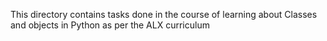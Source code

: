 This directory contains tasks done in the course of learning about Classes and objects in Python as per the ALX curriculum
